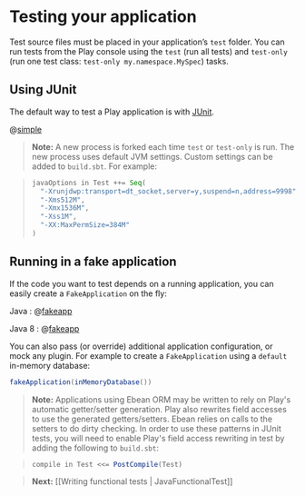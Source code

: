 <!--- Copyright (C) 2009-2013 Typesafe Inc. <http://www.typesafe.com> -->
# Testing your application

Test source files must be placed in your application’s `test` folder. You can run tests from the Play console using the `test` (run all tests) and `test-only` (run one test class: `test-only my.namespace.MySpec`) tasks.

## Using JUnit

The default way to test a Play application is with [JUnit](http://www.junit.org/).

@[simple](code/javaguide/tests/SimpleTest.java)

> **Note:** A new process is forked each time `test` or `test-only` is run.  The new process uses default JVM settings.  Custom settings can be added to `build.sbt`.  For example:

> ```scala
> javaOptions in Test ++= Seq(
>   "-Xrunjdwp:transport=dt_socket,server=y,suspend=n,address=9998",
>   "-Xms512M",
>   "-Xmx1536M",
>   "-Xss1M",
>   "-XX:MaxPermSize=384M"
> )
> ```

## Running in a fake application

If the code you want to test depends on a running application, you can easily create a `FakeApplication` on the fly:

Java
: @[fakeapp](code/javaguide/tests/JavaTest.java)

Java 8
: @[fakeapp](java8code/java8guide/tests/JavaTest.java)

You can also pass (or override) additional application configuration, or mock any plugin. For example to create a `FakeApplication` using a `default` in-memory database:

```java
fakeApplication(inMemoryDatabase())
```

> **Note:** Applications using Ebean ORM may be written to rely on Play's automatic getter/setter generation.  Play also rewrites field accesses to use the generated getters/setters.  Ebean relies on calls to the setters to do dirty checking.  In order to use these patterns in JUnit tests, you will need to enable Play's field access rewriting in test by adding the following to `build.sbt`:

> ```scala
> compile in Test <<= PostCompile(Test)
> ```  

> **Next:** [[Writing functional tests | JavaFunctionalTest]]
